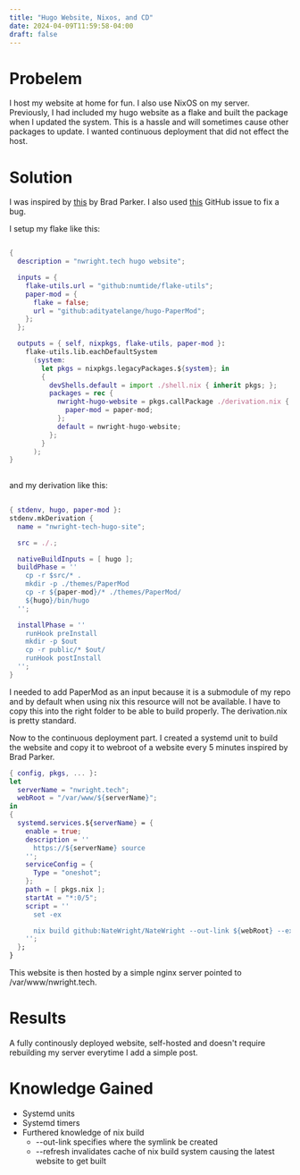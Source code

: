 ```yaml
---
title: "Hugo Website, Nixos, and CD"
date: 2024-04-09T11:59:58-04:00
draft: false
---
```


# Probelem
I host my website at home for fun.
I also use NixOS on my server.
Previously, I had included my hugo website as a flake and built the package when I updated the system.
This is a hassle and will sometimes cause other packages to update. I wanted continuous deployment that did not effect the host.

# Solution
I was inspired by [this](https://bradparker.com/posts/deploying-a-fully-automated-nix-based-static-website) by Brad Parker. 
I also used [this](https://www.google.com/url?sa=t&source=web&rct=j&opi=89978449&url=https://github.com/NixOS/nix/issues/4007&ved=2ahUKEwj-7Jupx7GFAxWkElkFHdrYBsoQjjh6BAgREAE&usg=AOvVaw3mOJpi_LfH9nkr7nIq8uz7) GitHub issue to fix a bug. 

I setup my flake like this:
```nix

{
  description = "nwright.tech hugo website";

  inputs = {
    flake-utils.url = "github:numtide/flake-utils";
    paper-mod = {
      flake = false;
      url = "github:adityatelange/hugo-PaperMod";
    };
  };

  outputs = { self, nixpkgs, flake-utils, paper-mod }:
    flake-utils.lib.eachDefaultSystem
      (system:
        let pkgs = nixpkgs.legacyPackages.${system}; in
        {
          devShells.default = import ./shell.nix { inherit pkgs; };
          packages = rec {
            nwright-hugo-website = pkgs.callPackage ./derivation.nix {
              paper-mod = paper-mod;
            };
            default = nwright-hugo-website;
          };
        }
      );
}
  
```
and my derivation like this:
```nix
  
{ stdenv, hugo, paper-mod }:
stdenv.mkDerivation {
  name = "nwright-tech-hugo-site";

  src = ./.;

  nativeBuildInputs = [ hugo ];
  buildPhase = ''
    cp -r $src/* .
    mkdir -p ./themes/PaperMod
    cp -r ${paper-mod}/* ./themes/PaperMod/
    ${hugo}/bin/hugo
  '';

  installPhase = ''
    runHook preInstall
    mkdir -p $out
    cp -r public/* $out/
    runHook postInstall
  '';
}

```
I needed to add PaperMod as an input because it is a submodule of my repo and by default when using nix this resource will not be available.
I have to copy this into the right folder to be able to build properly. The derivation.nix is pretty standard.

Now to the continuous deployment part.
I created a systemd unit to build the website and copy it to webroot of a website every 5 minutes inspired by Brad Parker.
```nix
{ config, pkgs, ... }:
let
  serverName = "nwright.tech";
  webRoot = "/var/www/${serverName}";
in
{
  systemd.services.${serverName} = {
    enable = true;
    description = ''
      https://${serverName} source
    '';
    serviceConfig = {
      Type = "oneshot";
    };
    path = [ pkgs.nix ];
    startAt = "*:0/5";
    script = ''
      set -ex

      nix build github:NateWright/NateWright --out-link ${webRoot} --extra-experimental-features nix-command --extra-experimental-features flakes --refresh
    '';
  };
}
```

This website is then hosted by a simple nginx server pointed to /var/www/nwright.tech.


# Results

A fully continously deployed website, self-hosted and doesn't require rebuilding my server everytime I add a simple post.

# Knowledge Gained

* Systemd units
* Systemd timers
* Furthered knowledge of nix build
  * --out-link specifies where the symlink be created
  * --refresh invalidates cache of nix build system causing the latest website to get built
